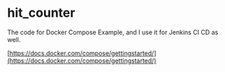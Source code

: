 # hit_counter
The code for Docker Compose Example, and I use it for Jenkins CI CD as well.

[https://docs.docker.com/compose/gettingstarted/](https://docs.docker.com/compose/gettingstarted/)

